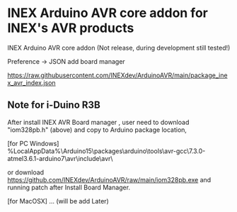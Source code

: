 # INEX Arduino AVR core addon for INEX's AVR products

INEX Arduino AVR core addon
(Not release, during development still tested!)

Preference -> JSON add board manager

https://raw.githubusercontent.com/INEXdev/ArduinoAVR/main/package_inex_avr_index.json

Note for i-Duino R3B
---------------------
After install INEX AVR Board manager , user need to download "iom328pb.h" (above) and copy to Arduino package location,

[for PC Windows]   
%LocalAppData%\Arduino15\packages\arduino\tools\avr-gcc\7.3.0-atmel3.6.1-arduino7\avr\include\avr\

or download https://github.com/INEXdev/ArduinoAVR/raw/main/iom328pb.exe and running patch after Install Board Manager.

[for MacOSX]
... (will be add Later)


